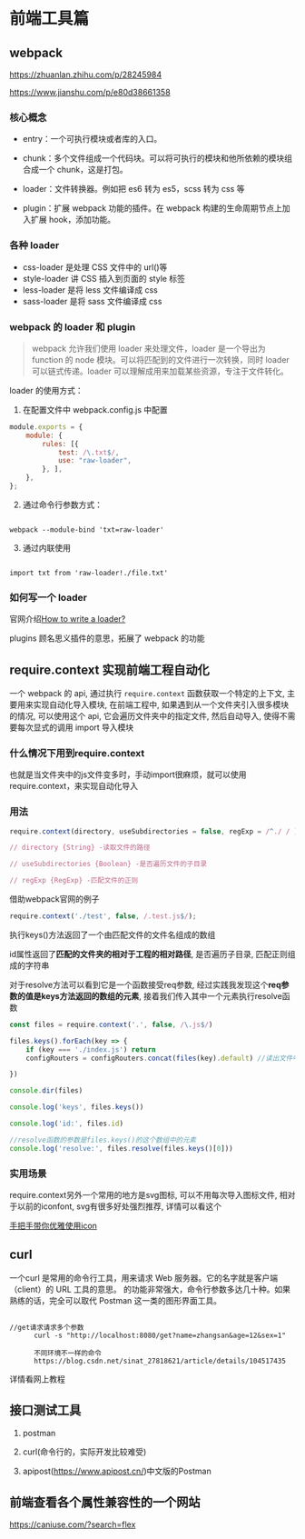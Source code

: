 # 前端工具篇

## webpack

https://zhuanlan.zhihu.com/p/28245984

https://www.jianshu.com/p/e80d38661358

### 核心概念

* entry：一个可执行模块或者库的入口。

* chunk：多个文件组成一个代码块。可以将可执行的模块和他所依赖的模块组合成一个 chunk，这是打包。

* loader：文件转换器。例如把 es6 转为 es5，scss 转为 css 等

* plugin：扩展 webpack 功能的插件。在 webpack 构建的生命周期节点上加入扩展 hook，添加功能。

### 各种 loader

* css-loader 是处理 CSS 文件中的 url()等
* style-loader 讲 CSS 插入到页面的 style 标签
* less-loader 是将 less 文件编译成 css
* sass-loader 是将 sass 文件编译成 css

### webpack 的 loader 和 plugin

> webpack 允许我们使用 loader 来处理文件，loader 是一个导出为 function 的 node 模块。可以将匹配到的文件进行一次转换，同时 loader 可以链式传递。loader 可以理解成用来加载某些资源，专注于文件转化。

loader 的使用方式：

1. 在配置文件中 webpack.config.js 中配置

``` js
module.exports = {
    module: {
        rules: [{
            test: /\.txt$/,
            use: "raw-loader",
        }, ],
    },
};
```

2. 通过命令行参数方式：

``` 

webpack --module-bind 'txt=raw-loader'

```

3. 通过内联使用

``` 

import txt from 'raw-loader!./file.txt'
```

### 如何写一个 loader

官网介绍[How to write a loader?](https://webpack.js.org/contribute/writing-a-loader/)

plugins 顾名思义插件的意思，拓展了 webpack 的功能

## require.context 实现前端工程自动化

一个 webpack 的 api, 通过执行 `require.context` 函数获取一个特定的上下文, 主要用来实现自动化导入模块, 在前端工程中, 如果遇到从一个文件夹引入很多模块的情况, 可以使用这个 api, 它会遍历文件夹中的指定文件, 然后自动导入, 使得不需要每次显式的调用 import 导入模块

### 什么情况下用到require.context

也就是当文件夹中的js文件变多时，手动import很麻烦，就可以使用require.context，来实现自动化导入

### 用法

``` js
require.context(directory, useSubdirectories = false, regExp = /^./ / );

// directory {String} -读取文件的路径

// useSubdirectories {Boolean} -是否遍历文件的子目录

// regExp {RegExp} -匹配文件的正则
```

借助webpack官网的例子

``` js
require.context('./test', false, /.test.js$/);
```

执行keys()方法返回了一个由匹配文件的文件名组成的数组

id属性返回了**匹配的文件夹的相对于工程的相对路径**, 是否遍历子目录, 匹配正则组成的字符串

对于resolve方法可以看到它是一个函数接受req参数, 经过实践我发现这个**req参数的值是keys方法返回的数组的元素**, 接着我们传入其中一个元素执行resolve函数

``` js
const files = require.context('.', false, /\.js$/)

files.keys().forEach(key => {
    if (key === './index.js') return
    configRouters = configRouters.concat(files(key).default) //读出文件中的default模块

})

console.dir(files)

console.log('keys', files.keys())

console.log('id:', files.id)

//resolve函数的参数是files.keys()的这个数组中的元素
console.log('resolve:', files.resolve(files.keys()[0]))
```

### 实用场景

require.context另外一个常用的地方是svg图标, 可以不用每次导入图标文件, 相对于以前的iconfont, svg有很多好处强烈推荐, 详情可以看这个

[手把手带你优雅使用icon](https://juejin.cn/post/6844903517564436493)

## curl

一个curl 是常用的命令行工具，用来请求 Web 服务器。它的名字就是客户端（client）的 URL 工具的意思。
的功能非常强大，命令行参数多达几十种。如果熟练的话，完全可以取代 Postman 这一类的图形界面工具。

``` 

//get请求请求多个参数
      curl -s "http://localhost:8080/get?name=zhangsan&age=12&sex=1"

      不同环境不一样的命令
      https://blog.csdn.net/sinat_27818621/article/details/104517435
```

详情看网上教程

## 接口测试工具

1. postman

2. curl(命令行的，实际开发比较难受)

3. apipost(https://www.apipost.cn/)中文版的Postman

## 前端查看各个属性兼容性的一个网站

https://caniuse.com/?search=flex
